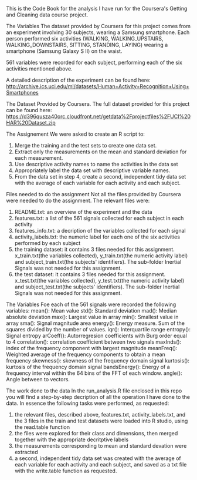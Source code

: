 This is the Code Book for the analysis I have run for the Coursera's Getting and Cleaning data course project.

The Variables
The dataset provided by Coursera for this project comes from an experiment involving 30 subjects, wearing a Samsung smartphone. Each person performed six activities (WALKING, WALKING_UPSTAIRS, WALKING_DOWNSTAIRS, SITTING, STANDING, LAYING) wearing a smartphone (Samsung Galaxy S II) on the waist.

561 variables were recorded for each subject, performing each of the six activities mentioned above.

A detailed description of the experiment can be found here: http://archive.ics.uci.edu/ml/datasets/Human+Activity+Recognition+Using+Smartphones

The Dataset Provided by Coursera.
The full dataset provided for this project can be found here:
https://d396qusza40orc.cloudfront.net/getdata%2Fprojectfiles%2FUCI%20HAR%20Dataset.zip

The Assignement
We were asked to create an R script to:
1. Merge the training and the test sets to create one data set.
2. Extract only the measurements on the mean and standard deviation for each measurement. 
3. Use descriptive activity names to name the activities in the data set
4. Appropriately label the data set with descriptive variable names. 
5. From the data set in step 4, create a second, independent tidy data set with the average of each variable for each activity and each subject.

Files needed to do the assignment
Not all the files provided by Coursera were needed to do the assignment.
The relevant files were:
1. README.txt: an overview of the experiment and the data 
2. features.txt: a list of the 561 signals collected for each subject in each activity
3. features_info.txt: a decription of the variables collected for each signal
4. activity_labels.txt: the numeric label for each one of the six activities performed by each subject
5. the training dataset: it contains 3 files needed for this assignment. x_train.txt(the variables collected), y_train.txt(the numeric activity label) and subject_train.txt(the subjects' identifiers). The sub-folder Inertial Signals was not needed for this assignment.
6. the test dataset: it contains 3 files needed for this assignment. x_test.txt(the variables collected), y_test.txt(the numeric activity label) and subject_test.txt(the subjects' identifiers). The sub-folder Inertial Signals was not needed for this assignment.

The Variables
Foe each of the 561 signals were recorded the following variables:
mean(): Mean value
std(): Standard deviation
mad(): Median absolute deviation 
max(): Largest value in array
min(): Smallest value in array
sma(): Signal magnitude area
energy(): Energy measure. Sum of the squares divided by the number of values. 
iqr(): Interquartile range 
entropy(): Signal entropy
arCoeff(): Autorregresion coefficients with Burg order equal to 4
correlation(): correlation coefficient between two signals
maxInds(): index of the frequency component with largest magnitude
meanFreq(): Weighted average of the frequency components to obtain a mean frequency
skewness(): skewness of the frequency domain signal 
kurtosis(): kurtosis of the frequency domain signal 
bandsEnergy(): Energy of a frequency interval within the 64 bins of the FFT of each window.
angle(): Angle between to vectors.

The work done to the data
In the run_analysis.R file enclosed in this repo you will find a step-by-step decription of all the operation I have done to the data. In essence the following tasks were performed, as requested:
1. the relevant files, described above, features.txt, activity_labels.txt, and the 3 files in the train and test datasets were loaded into R studio, using the read.table function
2. the files were explored for their class and dimensions, then merged together with the appropriate decritptive labels
3. the measurements corresponding to mean and standard devation were extracted
4. a second, independent tidy data set was created with the average of each variable for each activity and each subject, and saved as a txt file with the write.table function as requested.

